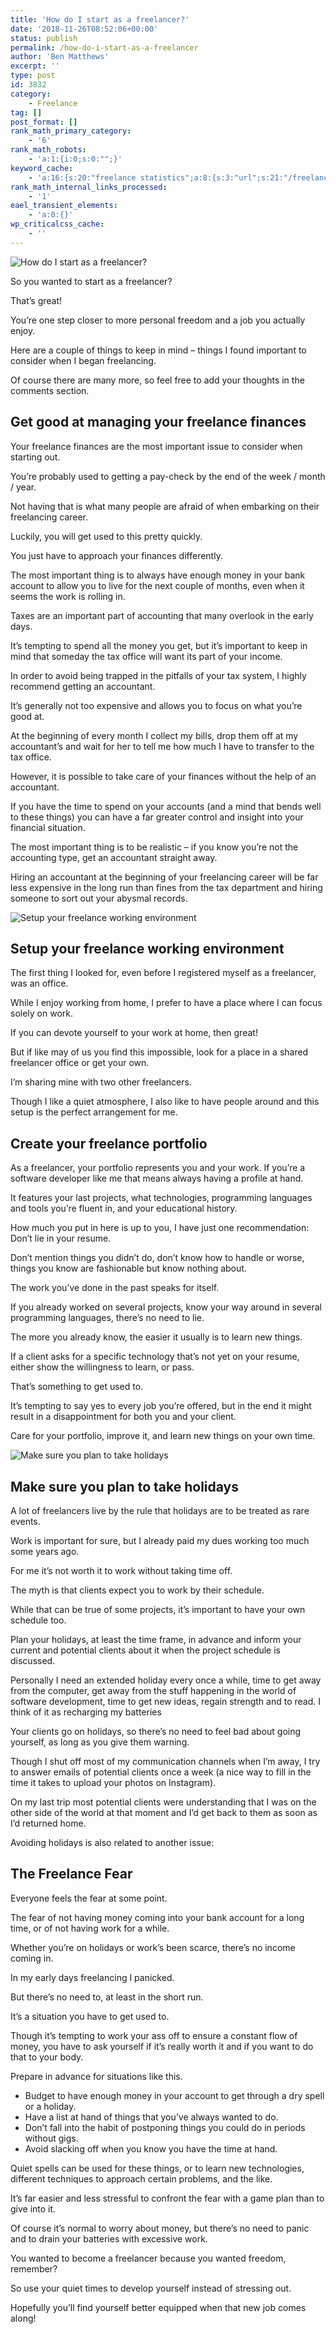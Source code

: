 ```yaml
---
title: 'How do I start as a freelancer?'
date: '2018-11-26T08:52:06+00:00'
status: publish
permalink: /how-do-i-start-as-a-freelancer
author: 'Ben Matthews'
excerpt: ''
type: post
id: 3832
category:
    - Freelance
tag: []
post_format: []
rank_math_primary_category:
    - '6'
rank_math_robots:
    - 'a:1:{i:0;s:0:"";}'
keyword_cache:
    - 'a:16:{s:20:"freelance statistics";a:8:{s:3:"url";s:21:"/freelance-statistics";s:5:"times";s:0:"";s:7:"between";s:0:"";s:6:"before";s:0:"";s:5:"after";s:0:"";s:4:"case";N;s:8:"nofollow";N;s:9:"newwindow";N;}s:19:"freelance portfolio";a:8:{s:3:"url";s:30:"/courses/freelance-portfolios/";s:5:"times";s:0:"";s:7:"between";s:0:"";s:6:"before";s:0:"";s:5:"after";s:0:"";s:4:"case";N;s:8:"nofollow";N;s:9:"newwindow";N;}s:19:"accounting software";a:8:{s:3:"url";s:33:"/best-online-accounting-software/";s:5:"times";s:0:"";s:7:"between";s:0:"";s:6:"before";s:0:"";s:5:"after";s:0:"";s:4:"case";N;s:8:"nofollow";N;s:9:"newwindow";N;}s:19:"freelance community";a:8:{s:3:"url";s:20:"/freelance-community";s:5:"times";s:0:"";s:7:"between";s:0:"";s:6:"before";s:0:"";s:5:"after";s:0:"";s:4:"case";N;s:8:"nofollow";N;s:9:"newwindow";N;}s:19:"freelance questions";a:8:{s:3:"url";s:20:"/freelance-community";s:5:"times";s:0:"";s:7:"between";s:0:"";s:6:"before";s:0:"";s:5:"after";s:0:"";s:4:"case";N;s:8:"nofollow";N;s:9:"newwindow";N;}s:18:"freelance expenses";a:8:{s:3:"url";s:19:"/freelance-expenses";s:5:"times";s:0:"";s:7:"between";s:0:"";s:6:"before";s:0:"";s:5:"after";s:0:"";s:4:"case";N;s:8:"nofollow";N;s:9:"newwindow";N;}s:18:"freelance training";a:8:{s:3:"url";s:8:"/courses";s:5:"times";s:0:"";s:7:"between";s:0:"";s:6:"before";s:0:"";s:5:"after";s:0:"";s:4:"case";N;s:8:"nofollow";N;s:9:"newwindow";N;}s:15:"freelance tools";a:8:{s:3:"url";s:21:"/best-freelance-tools";s:5:"times";s:0:"";s:7:"between";s:0:"";s:6:"before";s:0:"";s:5:"after";s:0:"";s:4:"case";N;s:8:"nofollow";N;s:9:"newwindow";N;}s:15:"freelance rates";a:8:{s:3:"url";s:16:"/freelance-rates";s:5:"times";s:0:"";s:7:"between";s:0:"";s:6:"before";s:0:"";s:5:"after";s:0:"";s:4:"case";N;s:8:"nofollow";N;s:9:"newwindow";N;}s:14:"freelance work";a:8:{s:3:"url";s:15:"/freelance-work";s:5:"times";s:0:"";s:7:"between";s:0:"";s:6:"before";s:0:"";s:5:"after";s:0:"";s:4:"case";N;s:8:"nofollow";N;s:9:"newwindow";N;}s:14:"freelance jobs";a:8:{s:3:"url";s:15:"/freelance-jobs";s:5:"times";s:0:"";s:7:"between";s:0:"";s:6:"before";s:0:"";s:5:"after";s:0:"";s:4:"case";N;s:8:"nofollow";N;s:9:"newwindow";N;}s:13:"balance sheet";a:8:{s:3:"url";s:46:"https://freetrain.co/balance-sheet-definition/";s:5:"times";s:0:"";s:7:"between";s:0:"";s:6:"before";s:0:"";s:5:"after";s:0:"";s:4:"case";N;s:8:"nofollow";N;s:9:"newwindow";N;}s:7:"courses";a:8:{s:3:"url";s:8:"/courses";s:5:"times";s:0:"";s:7:"between";s:0:"";s:6:"before";s:0:"";s:5:"after";s:0:"";s:4:"case";N;s:8:"nofollow";N;s:9:"newwindow";N;}s:5:"rates";a:8:{s:3:"url";s:16:"/freelance-rates";s:5:"times";s:0:"";s:7:"between";s:0:"";s:6:"before";s:0:"";s:5:"after";s:0:"";s:4:"case";N;s:8:"nofollow";N;s:9:"newwindow";N;}s:4:"ir35";a:8:{s:3:"url";s:5:"/ir35";s:5:"times";s:0:"";s:7:"between";s:0:"";s:6:"before";s:0:"";s:5:"after";s:0:"";s:4:"case";N;s:8:"nofollow";N;s:9:"newwindow";N;}s:13:"keywords_time";i:1565615506;}'
rank_math_internal_links_processed:
    - '1'
eael_transient_elements:
    - 'a:0:{}'
wp_criticalcss_cache:
    - ''
---
```

![How do I start as a freelancer?](https://freetrain.co/wp-content/uploads/2018/11/gxectqlzhno.jpg)

So you wanted to start as a freelancer?

That’s great!

You’re one step closer to more personal freedom and a job you actually enjoy.

Here are a couple of things to keep in mind – things I found important to consider when I began freelancing.

Of course there are many more, so feel free to add your thoughts in the comments section.

**Get good at managing your freelance finances**
------------------------------------------------

Your freelance finances are the most important issue to consider when starting out.

You’re probably used to getting a pay-check by the end of the week / month / year.

Not having that is what many people are afraid of when embarking on their freelancing career.

Luckily, you will get used to this pretty quickly.

You just have to approach your finances differently.

The most important thing is to always have enough money in your bank account to allow you to live for the next couple of months, even when it seems the work is rolling in.

Taxes are an important part of accounting that many overlook in the early days.

It’s tempting to spend all the money you get, but it’s important to keep in mind that someday the tax office will want its part of your income.

In order to avoid being trapped in the pitfalls of your tax system, I highly recommend getting an accountant.

It’s generally not too expensive and allows you to focus on what you’re good at.

At the beginning of every month I collect my bills, drop them off at my accountant’s and wait for her to tell me how much I have to transfer to the tax office.

However, it is possible to take care of your finances without the help of an accountant.

If you have the time to spend on your accounts (and a mind that bends well to these things) you can have a far greater control and insight into your financial situation.

The most important thing is to be realistic – if you know you’re not the accounting type, get an accountant straight away.

Hiring an accountant at the beginning of your freelancing career will be far less expensive in the long run than fines from the tax department and hiring someone to sort out your abysmal records.

![Setup your freelance working environment](https://freetrain.co/wp-content/uploads/2018/11/zete38ybfao.jpg)

**Setup your freelance working environment**
--------------------------------------------

The first thing I looked for, even before I registered myself as a freelancer, was an office.

While I enjoy working from home, I prefer to have a place where I can focus solely on work.

If you can devote yourself to your work at home, then great!

But if like may of us you find this impossible, look for a place in a shared freelancer office or get your own.

I’m sharing mine with two other freelancers.

Though I like a quiet atmosphere, I also like to have people around and this setup is the perfect arrangement for me.

**Create your freelance portfolio**
-----------------------------------

As a freelancer, your portfolio represents you and your work. If you’re a software developer like me that means always having a profile at hand.

It features your last projects, what technologies, programming languages and tools you’re fluent in, and your educational history.

How much you put in here is up to you, I have just one recommendation: Don’t lie in your resume.

Don’t mention things you didn’t do, don’t know how to handle or worse, things you know are fashionable but know nothing about.

The work you’ve done in the past speaks for itself.

If you already worked on several projects, know your way around in several programming languages, there’s no need to lie.

The more you already know, the easier it usually is to learn new things.

If a client asks for a specific technology that’s not yet on your resume, either show the willingness to learn, or pass.

That’s something to get used to.

It’s tempting to say yes to every job you’re offered, but in the end it might result in a disappointment for both you and your client.

Care for your portfolio, improve it, and learn new things on your own time.

![Make sure you plan to take holidays](https://freetrain.co/wp-content/uploads/2018/11/c6jumckowls.jpg)

**Make sure you plan to take holidays**
---------------------------------------

A lot of freelancers live by the rule that holidays are to be treated as rare events.

Work is important for sure, but I already paid my dues working too much some years ago.

For me it’s not worth it to work without taking time off.

The myth is that clients expect you to work by their schedule.

While that can be true of some projects, it’s important to have your own schedule too.

Plan your holidays, at least the time frame, in advance and inform your current and potential clients about it when the project schedule is discussed.

Personally I need an extended holiday every once a while, time to get away from the computer, get away from the stuff happening in the world of software development, time to get new ideas, regain strength and to read. I think of it as recharging my batteries

Your clients go on holidays, so there’s no need to feel bad about going yourself, as long as you give them warning.

Though I shut off most of my communication channels when I’m away, I try to answer emails of potential clients once a week (a nice way to fill in the time it takes to upload your photos on Instagram).

On my last trip most potential clients were understanding that I was on the other side of the world at that moment and I’d get back to them as soon as I’d returned home.

Avoiding holidays is also related to another issue:

**The Freelance Fear**
----------------------

Everyone feels the fear at some point.

The fear of not having money coming into your bank account for a long time, or of not having work for a while.

Whether you’re on holidays or work’s been scarce, there’s no income coming in.

In my early days freelancing I panicked.

But there’s no need to, at least in the short run.

It’s a situation you have to get used to.

Though it’s tempting to work your ass off to ensure a constant flow of money, you have to ask yourself if it’s really worth it and if you want to do that to your body.

Prepare in advance for situations like this.

- Budget to have enough money in your account to get through a dry spell or a holiday.
- Have a list at hand of things that you’ve always wanted to do.
- Don’t fall into the habit of postponing things you could do in periods without gigs.
- Avoid slacking off when you know you have the time at hand.

Quiet spells can be used for these things, or to learn new technologies, different techniques to approach certain problems, and the like.

It’s far easier and less stressful to confront the fear with a game plan than to give into it.

Of course it’s normal to worry about money, but there’s no need to panic and to drain your batteries with excessive work.

You wanted to become a freelancer because you wanted freedom, remember?

So use your quiet times to develop yourself instead of stressing out.

Hopefully you’ll find yourself better equipped when that new job comes along!